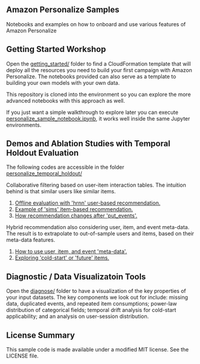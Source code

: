 ## Amazon Personalize Samples

Notebooks and examples on how to onboard and use various features of Amazon Personalize

## Getting Started Workshop

Open the [getting_started/](getting_started/) folder to find a CloudFormation template that will deploy all the resources you need to build your first campaign with Amazon Personalize. The notebooks provided can also serve as a template to building your own models with your own data.

This repository is cloned into the environment so you can explore the more advanced notebooks with this approach as well.

If you just want a simple walkthrough to explore later you can execute [personalize_sample_notebook.ipynb](personalize_sample_notebook.ipynb), it works well inside the same Jupyter environments.


## Demos and Ablation Studies with Temporal Holdout Evaluation

The following codes are accessible in the folder
[personalize_temporal_holdout/](personalize_temporal_holdout/)

Collaborative filtering based on user-item interaction tables. The intuition behind is that similar users like similar items.

1. [Offline evaluation with 'hrnn' user-based recommendation.](personalize_temporal_holdout/personalize_temporal_holdout.ipynb)
2. [Example of 'sims' item-based recommendation.](personalize_temporal_holdout/personalize_sims_smell_tests.ipynb)
3. [How recommendation changes after 'put_events'.](personalize_temporal_holdout/personalize_putEvents_demo.ipynb)

Hybrid recommendation also considering user, item, and event meta-data. The result is to extrapolate to out-of-sample users and items, based on their meta-data features.

1. [How to use user, item, and event 'meta-data'.](personalize_temporal_holdout/personalize_metadata_example.ipynb)
2. [Exploring 'cold-start' or 'future' items.](personalize_temporal_holdout/personalize_coldstart_demo.ipynb)

## Diagnostic / Data Visualizatoin Tools

Open the [diagnose/](diagnose/) folder to have a visualization of the key properties of your input datasets.
The key components we look out for include:
missing data, duplicated events, and repeated item consumptions;
power-law distribution of categorical fields;
temporal drift analysis for cold-start applicability;
and an analysis on user-session distribution.

## License Summary

This sample code is made available under a modified MIT license. See the LICENSE file.
